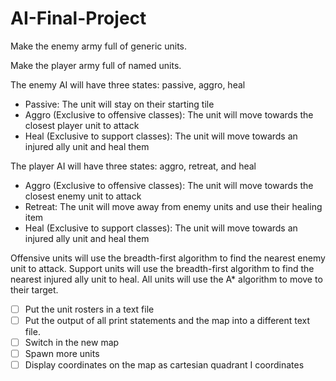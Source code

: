 # AI-Final-Project

Make the enemy army full of generic units.

Make the player army full of named units.

The enemy AI will have three states: passive, aggro, heal
- Passive: The unit will stay on their starting tile
- Aggro (Exclusive to offensive classes): The unit will move towards the closest player unit to attack
- Heal (Exclusive to support classes): The unit will move towards an injured ally unit and heal them  

The player AI will have three states: aggro, retreat, and heal
- Aggro (Exclusive to offensive classes): The unit will move towards the closest enemy unit to attack
- Retreat: The unit will move away from enemy units and use their healing item
- Heal (Exclusive to support classes): The unit will move towards an injured ally unit and heal them

Offensive units will use the breadth-first algorithm to find the nearest enemy unit to attack.
Support units will use the breadth-first algorithm to find the nearest injured ally unit to heal.
All units will use the A* algorithm to move to their target.

- [ ] Put the unit rosters in a text file
- [ ] Put the output of all print statements and the map into a different text file.
- [ ] Switch in the new map
- [ ] Spawn more units
- [ ] Display coordinates on the map as cartesian quadrant I coordinates
